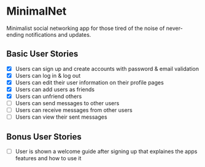 # MinimalNet

Minimalist social networking app for those tired of the noise of never-ending notifications and updates.

## Basic User Stories

- [x] Users can sign up and create accounts with password & email validation
- [x] Users can log in & log out
- [x] Users can edit their user information on their profile pages
- [x] Users can add users as friends
- [x] Users can unfriend others
- [ ] Users can send messages to other users
- [ ] Users can receive messages from other users
- [ ] Users can view their sent messages

## Bonus User Stories

- [ ] User is shown a welcome guide after signing up that explaines the apps features and how to use it